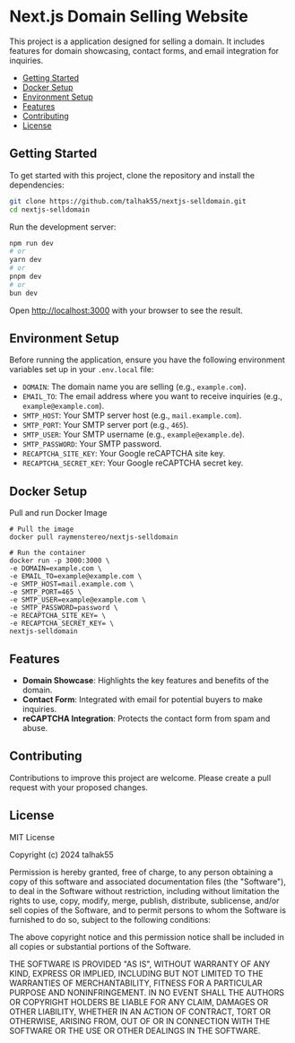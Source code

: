 # Next.js Domain Selling Website

This project is a  application designed for selling a domain. It includes features for domain showcasing, contact forms, and email integration for inquiries.

- [Getting Started](#getting-started)
- [Docker Setup](#docker-setup)
- [Environment Setup](#environment-setup)
- [Features](#features)
- [Contributing](#contributing)
- [License](#license)
## Getting Started

To get started with this project, clone the repository and install the dependencies:

```bash
git clone https://github.com/talhak55/nextjs-selldomain.git
cd nextjs-selldomain
````

Run the development server:

```bash
npm run dev
# or
yarn dev
# or
pnpm dev
# or
bun dev
```

Open [http://localhost:3000](http://localhost:3000) with your browser to see the result.

## Environment Setup
Before running the application, ensure you have the following environment variables set up in your `.env.local` file:

- `DOMAIN`: The domain name you are selling (e.g., `example.com`).
- `EMAIL_TO`: The email address where you want to receive inquiries (e.g., `example@example.com`).
- `SMTP_HOST`: Your SMTP server host (e.g., `mail.example.com`).
- `SMTP_PORT`: Your SMTP server port (e.g., `465`).
- `SMTP_USER`: Your SMTP username (e.g., `example@example.de`).
- `SMTP_PASSWORD`: Your SMTP password.
- `RECAPTCHA_SITE_KEY`: Your Google reCAPTCHA site key.
- `RECAPTCHA_SECRET_KEY`: Your Google reCAPTCHA secret key.

## Docker Setup
Pull and run Docker Image
```
# Pull the image
docker pull raymenstereo/nextjs-selldomain

# Run the container
docker run -p 3000:3000 \
-e DOMAIN=example.com \
-e EMAIL_TO=example@example.com \
-e SMTP_HOST=mail.example.com \
-e SMTP_PORT=465 \
-e SMTP_USER=example@example.com \
-e SMTP_PASSWORD=password \
-e RECAPTCHA_SITE_KEY= \
-e RECAPTCHA_SECRET_KEY= \
nextjs-selldomain
```

## Features

- **Domain Showcase**: Highlights the key features and benefits of the domain.
- **Contact Form**: Integrated with email for potential buyers to make inquiries.
- **reCAPTCHA Integration**: Protects the contact form from spam and abuse.

## Contributing

Contributions to improve this project are welcome. Please create a pull request with your proposed changes.

## License

MIT License

Copyright (c) 2024 talhak55

Permission is hereby granted, free of charge, to any person obtaining a copy
of this software and associated documentation files (the "Software"), to deal
in the Software without restriction, including without limitation the rights
to use, copy, modify, merge, publish, distribute, sublicense, and/or sell
copies of the Software, and to permit persons to whom the Software is
furnished to do so, subject to the following conditions:

The above copyright notice and this permission notice shall be included in all
copies or substantial portions of the Software.

THE SOFTWARE IS PROVIDED "AS IS", WITHOUT WARRANTY OF ANY KIND, EXPRESS OR
IMPLIED, INCLUDING BUT NOT LIMITED TO THE WARRANTIES OF MERCHANTABILITY, FITNESS FOR A PARTICULAR PURPOSE AND NONINFRINGEMENT. IN NO EVENT SHALL THE AUTHORS OR COPYRIGHT HOLDERS BE LIABLE FOR ANY CLAIM, DAMAGES OR OTHER LIABILITY, WHETHER IN AN ACTION OF CONTRACT, TORT OR OTHERWISE, ARISING FROM, OUT OF OR IN CONNECTION WITH THE SOFTWARE OR THE USE OR OTHER DEALINGS IN THE SOFTWARE.
